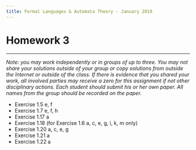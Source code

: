 ```yaml
---
title: Formal Languages & Automata Theory - January 2019
---
```



#  Homework 3
_______________________________________________________
*Note: you may work independently or in groups of up to three.  You may not share your solutions outside of your group or copy solutions from outside the Internet or outside of the class. If there is evidence that you shared your work, all involved parties may receive a zero for this assignment if not other disciplinary actions. Each student should submit his or her own paper.  All names from the group should be recorded on the paper.*

* Exercise 1.5 e, f
* Exercise 1.7 e, f, h
* Exercise 1.17 a
* Exercise 1.18 (for Exercise 1.6 a, c, e, g, i, k, m only)
* Exercise 1.20 a, c, e, g
* Exercise 1.21 a
* Exercise 1.22 a
